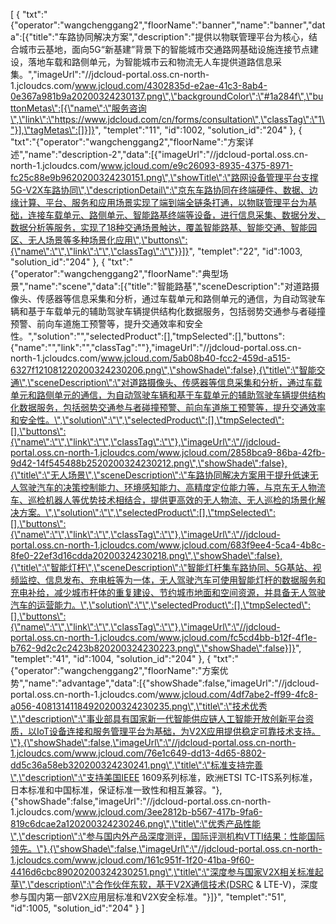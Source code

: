 [
	{
		"txt":"{\"operator\":\"wangchenggang2\",\"floorName\":\"banner\",\"name\":\"banner\",\"data\":[{\"title\":\"车路协同解决方案\",\"description\":\"提供以物联管理平台为核心，结合城市云基地，面向5G“新基建”背景下的智能城市交通路网基础设施连接节点建设，落地车载和路侧单元，为智能城市云和物流无人车提供道路信息采集。\",\"imageUrl\":\"//jdcloud-portal.oss.cn-north-1.jcloudcs.com/www.jcloud.com/4302835d-e2ae-41c3-8ab4-0e367a981b9a20200324230137.png\",\"backgroundColor\":\"#1a284f\",\"buttonMetas\":[{\"name\":\"服务咨询\",\"link\":\"https://www.jdcloud.com/cn/forms/consultation\",\"classTag\":\"1\"}],\"tagMetas\":[]}]}",
		"templet":"11",
		"id":1002,
		"solution_id":"204"
	},
	{
		"txt":"{\"operator\":\"wangchenggang2\",\"floorName\":\"方案详述\",\"name\":\"description-2\",\"data\":[{\"imageUrl\":\"//jdcloud-portal.oss.cn-north-1.jcloudcs.com/www.jcloud.com/e9c26093-8935-4375-8971-fc25c88e9b9620200324230151.png\",\"showTitle\":\"路网设备管理平台支撑5G-V2X车路协同\",\"descriptionDetail\":\"京东车路协同在终端硬件、数据、边缘计算、平台、服务和应用场景实现了端到端全链条打通，以物联管理平台为基础，连接车载单元、路侧单元、智能路基终端等设备，进行信息采集、数据分发、数据分析等服务，实现了18种交通场景触达，覆盖智能路基、智能交通、智能园区、无人场景等多种场景化应用\",\"buttons\":{\"name\":\"\",\"link\":\"\",\"classTag\":\"\"}}]}",
		"templet":"22",
		"id":1003,
		"solution_id":"204"
	},
	{
		"txt":"{\"operator\":\"wangchenggang2\",\"floorName\":\"典型场景\",\"name\":\"scene\",\"data\":[{\"title\":\"智能路基\",\"sceneDescription\":\"对道路摄像头、传感器等信息采集和分析，通过车载单元和路侧单元的通信，为自动驾驶车辆和基于车载单元的辅助驾驶车辆提供结构化数据服务，包括弱势交通参与者碰撞预警、前向车道施工预警等，提升交通效率和安全性。\",\"solution\":\"\",\"selectedProduct\":[],\"tmpSelected\":[],\"buttons\":{\"name\":\"\",\"link\":\"\",\"classTag\":\"\"},\"imageUrl\":\"//jdcloud-portal.oss.cn-north-1.jcloudcs.com/www.jcloud.com/5ab08b40-fcc2-459d-a515-6327f121081220200324230206.png\",\"showShade\":false},{\"title\":\"智能交通\",\"sceneDescription\":\"对道路摄像头、传感器等信息采集和分析，通过车载单元和路侧单元的通信，为自动驾驶车辆和基于车载单元的辅助驾驶车辆提供结构化数据服务，包括弱势交通参与者碰撞预警、前向车道施工预警等，提升交通效率和安全性。\",\"solution\":\"\",\"selectedProduct\":[],\"tmpSelected\":[],\"buttons\":{\"name\":\"\",\"link\":\"\",\"classTag\":\"\"},\"imageUrl\":\"//jdcloud-portal.oss.cn-north-1.jcloudcs.com/www.jcloud.com/2858bca9-86ba-42fb-9d42-14f545488b2520200324230212.png\",\"showShade\":false},{\"title\":\"无人场景\",\"sceneDescription\":\"车路协同解决方案用于提升低速无人驾驶汽车的决策控制能力、环境感知能力、高精度定位能力等，与京东无人物流车、巡检机器人等优势技术相结合，提供更高效的无人物流、无人巡检的场景化解决方案。\",\"solution\":\"\",\"selectedProduct\":[],\"tmpSelected\":[],\"buttons\":{\"name\":\"\",\"link\":\"\",\"classTag\":\"\"},\"imageUrl\":\"//jdcloud-portal.oss.cn-north-1.jcloudcs.com/www.jcloud.com/683f9ee4-5ca4-4b8c-8fe0-22ef3d16cdda20200324230218.png\",\"showShade\":false},{\"title\":\"智能灯杆\",\"sceneDescription\":\"智能灯杆集车路协同、5G基站、视频监控、信息发布、充电桩等为一体，无人驾驶汽车可使用智能灯杆的数据服务和充电补给，减少城市杆体的重复建设、节约城市地面和空间资源，并具备无人驾驶汽车的运营能力。\",\"solution\":\"\",\"selectedProduct\":[],\"tmpSelected\":[],\"buttons\":{\"name\":\"\",\"link\":\"\",\"classTag\":\"\"},\"imageUrl\":\"//jdcloud-portal.oss.cn-north-1.jcloudcs.com/www.jcloud.com/fc5cd4bb-b12f-4f1e-b762-9d2c2c2423b820200324230223.png\",\"showShade\":false}]}",
		"templet":"41",
		"id":1004,
		"solution_id":"204"
	},
	{
		"txt":"{\"operator\":\"wangchenggang2\",\"floorName\":\"方案优势\",\"name\":\"advantage\",\"data\":[{\"showShade\":false,\"imageUrl\":\"//jdcloud-portal.oss.cn-north-1.jcloudcs.com/www.jcloud.com/4df7abe2-ff99-4fc8-a056-40813141184920200324230235.png\",\"title\":\"技术优秀\",\"description\":\"事业部具有国家新一代智能供应链人工智能开放创新平台资质，以IoT设备连接和服务管理平台为基础，为V2X应用提供稳定可靠技术支持。\"},{\"showShade\":false,\"imageUrl\":\"//jdcloud-portal.oss.cn-north-1.jcloudcs.com/www.jcloud.com/76e1c649-dd13-4d65-8802-dd5c36a58eb320200324230241.png\",\"title\":\"标准支持完善\",\"description\":\"支持美国IEEE 1609系列标准，欧洲ETSI TC-ITS系列标准，日本标准和中国标准，保证标准一致性和相互兼容。\"},{\"showShade\":false,\"imageUrl\":\"//jdcloud-portal.oss.cn-north-1.jcloudcs.com/www.jcloud.com/3ee2812b-b567-417b-9fa6-819c6dcae2a120200324230246.png\",\"title\":\"优秀产品性能\",\"description\":\"参与国内外产品深度测评，国际评测机构VTTI结果：性能国际领先。\"},{\"showShade\":false,\"imageUrl\":\"//jdcloud-portal.oss.cn-north-1.jcloudcs.com/www.jcloud.com/161c951f-1f20-41ba-9f60-4416d6cbc89020200324230251.png\",\"title\":\"深度参与国家V2X相关标准起草\",\"description\":\"合作伙伴东软，基于V2X通信技术(DSRC & LTE-V)，深度参与国内第一部V2X应用层标准和V2X安全标准。\"}]}",
		"templet":"51",
		"id":1005,
		"solution_id":"204"
	}
]